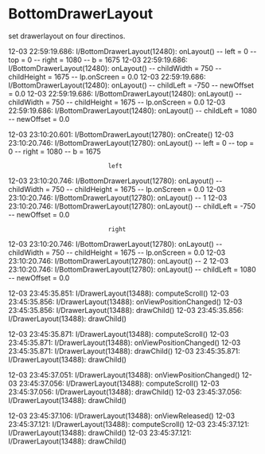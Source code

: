 BottomDrawerLayout
==================

set drawerlayout on four directinos.


12-03 22:59:19.686: I/BottomDrawerLayout(12480): onLayout() -- left = 0 -- top = 0 -- right = 1080 -- b = 1675
12-03 22:59:19.686: I/BottomDrawerLayout(12480): onLayout() -- childWidth = 750 -- childHeight = 1675 -- lp.onScreen = 0.0
12-03 22:59:19.686: I/BottomDrawerLayout(12480): onLayout() -- childLeft = -750 -- newOffset = 0.0
12-03 22:59:19.686: I/BottomDrawerLayout(12480): onLayout() -- childWidth = 750 -- childHeight = 1675 -- lp.onScreen = 0.0
12-03 22:59:19.686: I/BottomDrawerLayout(12480): onLayout() -- childLeft = 1080 -- newOffset = 0.0



12-03 23:10:20.601: I/BottomDrawerLayout(12780): onCreate()
12-03 23:10:20.746: I/BottomDrawerLayout(12780): onLayout() -- left = 0 -- top = 0 -- right = 1080 -- b = 1675

								left
12-03 23:10:20.746: I/BottomDrawerLayout(12780): onLayout() -- childWidth = 750 -- childHeight = 1675 -- lp.onScreen = 0.0
12-03 23:10:20.746: I/BottomDrawerLayout(12780): onLayout() -- 1
12-03 23:10:20.746: I/BottomDrawerLayout(12780): onLayout() -- childLeft = -750 -- newOffset = 0.0

								right
12-03 23:10:20.746: I/BottomDrawerLayout(12780): onLayout() -- childWidth = 750 -- childHeight = 1675 -- lp.onScreen = 0.0
12-03 23:10:20.746: I/BottomDrawerLayout(12780): onLayout() -- 2
12-03 23:10:20.746: I/BottomDrawerLayout(12780): onLayout() -- childLeft = 1080 -- newOffset = 0.0






12-03 23:45:35.851: I/DrawerLayout(13488): computeScroll()
12-03 23:45:35.856: I/DrawerLayout(13488): onViewPositionChanged()
12-03 23:45:35.856: I/DrawerLayout(13488): drawChild()
12-03 23:45:35.856: I/DrawerLayout(13488): drawChild()

12-03 23:45:35.871: I/DrawerLayout(13488): computeScroll()
12-03 23:45:35.871: I/DrawerLayout(13488): onViewPositionChanged()
12-03 23:45:35.871: I/DrawerLayout(13488): drawChild()
12-03 23:45:35.871: I/DrawerLayout(13488): drawChild()

12-03 23:45:37.051: I/DrawerLayout(13488): onViewPositionChanged()
12-03 23:45:37.056: I/DrawerLayout(13488): computeScroll()
12-03 23:45:37.056: I/DrawerLayout(13488): drawChild()
12-03 23:45:37.056: I/DrawerLayout(13488): drawChild()

12-03 23:45:37.106: I/DrawerLayout(13488): onViewReleased()
12-03 23:45:37.121: I/DrawerLayout(13488): computeScroll()
12-03 23:45:37.121: I/DrawerLayout(13488): drawChild()
12-03 23:45:37.121: I/DrawerLayout(13488): drawChild()




